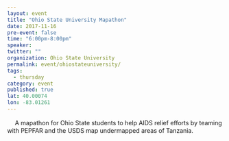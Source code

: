 ```yaml
---
layout: event 
title: "Ohio State University Mapathon"
date: 2017-11-16
pre-event: false
time: "6:00pm-8:00pm"
speaker:
twitter: ""
organization: Ohio State University 
permalink: event/ohiostateuniversity/
tags:
  - thursday 
category: event
published: true
lat: 40.00074
lon: -83.01261
---
```

　
A mapathon for Ohio State students to help AIDS relief efforts by teaming with PEPFAR and the USDS map undermapped areas of Tanzania.
